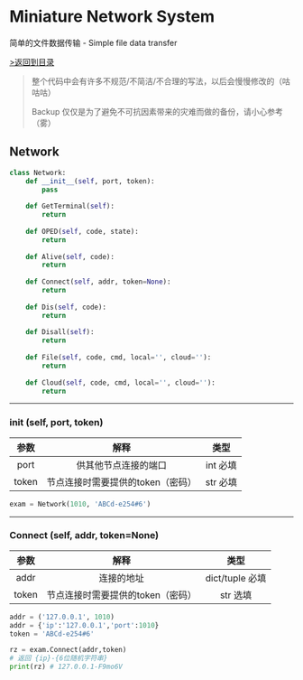 # Miniature Network System
简单的文件数据传输 - Simple file data transfer

[>返回到目录](https://acdp.top/code)

> 整个代码中会有许多不规范/不简洁/不合理的写法，以后会慢慢修改的（咕咕咕）
>
> Backup 仅仅是为了避免不可抗因素带来的灾难而做的备份，请小心参考（雾）

## Network

```python
class Network:
    def __init__(self, port, token):
        pass
    
    def GetTerminal(self):
        return
    
    def OPED(self, code, state):
        return
    
    def Alive(self, code):
        return
    
    def Connect(self, addr, token=None):
        return
    
    def Dis(self, code):
        return
    
    def Disall(self):
        return
    
    def File(self, code, cmd, local='', cloud=''):
        return
    
    def Cloud(self, code, cmd, local='', cloud=''):
        return
```

------

### init (self, port, token)

| 参数  |               解释                |   类型   |
| :---: | :-------------------------------: | :------: |
| port  |       供其他节点连接的端口        | int 必填 |
| token | 节点连接时需要提供的token（密码） | str 必填 |

```python
exam = Network(1010, 'ABCd-e254#6')
```

------

### Connect (self, addr, token=None)

| 参数  |               解释                |      类型       |
| :---: | :-------------------------------: | :-------------: |
| addr  |            连接的地址             | dict/tuple 必填 |
| token | 节点连接时需要提供的token（密码） |    str 选填     |

```python
addr = ('127.0.0.1', 1010)
addr = {'ip':'127.0.0.1','port':1010}
token = 'ABCd-e254#6'

rz = exam.Connect(addr,token)
# 返回 {ip}-{6位随机字符串}
print(rz) # 127.0.0.1-F9mo6V
```

